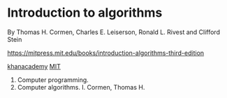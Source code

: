 # Introduction to algorithms
By Thomas H. Cormen, Charles E. Leiserson, Ronald L. Rivest and Clifford Stein

https://mitpress.mit.edu/books/introduction-algorithms-third-edition

[khanacademy](https://www.khanacademy.org/computing/computer-science/algorithms)
[MIT](https://ocw.mit.edu/courses/electrical-engineering-and-computer-science/6-046j-introduction-to-algorithms-sma-5503-fall-2005/)

1. Computer programming.
2. Computer algorithms. I. Cormen, Thomas H.
